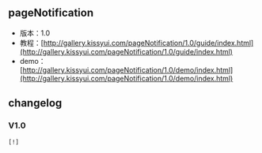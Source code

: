 ## pageNotification

* 版本：1.0
* 教程：[http://gallery.kissyui.com/pageNotification/1.0/guide/index.html](http://gallery.kissyui.com/pageNotification/1.0/guide/index.html)
* demo：[http://gallery.kissyui.com/pageNotification/1.0/demo/index.html](http://gallery.kissyui.com/pageNotification/1.0/demo/index.html)

## changelog

### V1.0

    [!]


